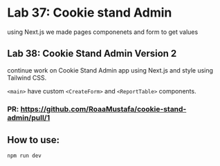 # Lab 37: Cookie stand Admin

using Next.js we made pages componenets and form to get values 


## Lab 38:  Cookie Stand Admin Version 2

continue work on Cookie Stand Admin app using Next.js and style using Tailwind CSS. 

`<main>` have custom `<CreateForm>` and `<ReportTable>` components.

### PR: https://github.com/RoaaMustafa/cookie-stand-admin/pull/1

## How to use:

 `npm run dev`